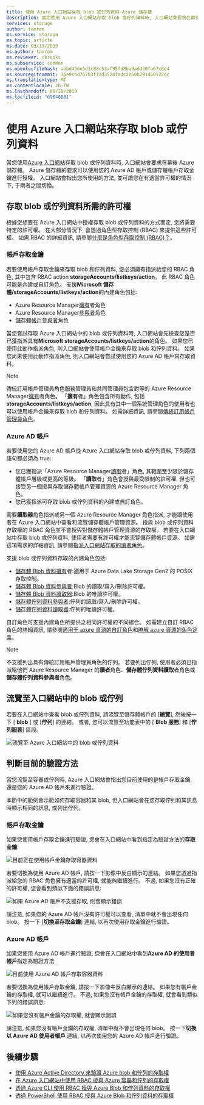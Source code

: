 ```yaml
---
title: 使用 Azure 入口網站存取 blob 或佇列資料-Azure 儲存體
description: 當您使用 Azure 入口網站存取 blob 或佇列資料時, 入口網站會要求在幕後 Azure 儲存體。 這些 Azure 儲存體的要求可以使用您的 Azure AD 帳戶或儲存體帳戶存取金鑰來進行驗證和授權。
services: storage
author: tamram
ms.service: storage
ms.topic: article
ms.date: 03/19/2019
ms.author: tamram
ms.reviewer: cbrooks
ms.subservice: common
ms.openlocfilehash: abbd436e5d1c88c53af95fd8ba9add20fa67c8e4
ms.sourcegitcommit: 36e9cbd767b3f12d3524fadc2b50b281458122dc
ms.translationtype: MT
ms.contentlocale: zh-TW
ms.lasthandoff: 08/20/2019
ms.locfileid: "69640881"
---
```

# <a name="use-the-azure-portal-to-access-blob-or-queue-data"></a>使用 Azure 入口網站來存取 blob 或佇列資料

當您使用[Azure 入口網站](https://portal.azure.com)存取 blob 或佇列資料時, 入口網站會要求在幕後 Azure 儲存體。 Azure 儲存體的要求可以使用您的 Azure AD 帳戶或儲存體帳戶存取金鑰進行授權。 入口網站會指出您所使用的方法, 並可讓您在有適當許可權的情況下, 于兩者之間切換。  

## <a name="permissions-needed-to-access-blob-or-queue-data"></a>存取 blob 或佇列資料所需的許可權

根據您想要在 Azure 入口網站中授權存取 blob 或佇列資料的方式而定, 您將需要特定的許可權。 在大部分情況下, 會透過角色型存取控制 (RBAC) 來提供這些許可權。 如需 RBAC 的詳細資訊, 請參閱[什麼是角色型存取控制 (RBAC)？](../../role-based-access-control/overview.md)。

### <a name="account-access-key"></a>帳戶存取金鑰

若要使用帳戶存取金鑰來存取 blob 和佇列資料, 您必須擁有指派給您的 RBAC 角色, 其中包含 RBAC action **storageAccounts/listkeys/action**。 此 RBAC 角色可能是內建或自訂角色。 支援**Microsoft 儲存體/storageAccounts/listkeys/action**的內建角色包括:

- Azure Resource Manager[擁有](../../role-based-access-control/built-in-roles.md#owner)者角色
- Azure Resource Manager[參與者](../../role-based-access-control/built-in-roles.md#contributor)角色
- [儲存體帳戶參與者](../../role-based-access-control/built-in-roles.md#storage-account-contributor)角色

當您嘗試存取 Azure 入口網站中的 blob 或佇列資料時, 入口網站會先檢查您是否已獲指派具有**Microsoft storageAccounts/listkeys/action**的角色。 如果您已使用此動作指派角色, 則入口網站會使用帳戶金鑰來存取 blob 和佇列資料。 如果您尚未使用此動作指派角色, 則入口網站會嘗試使用您的 Azure AD 帳戶來存取資料。

> [!NOTE]
> 傳統訂用帳戶管理員角色服務管理員和共同管理員包含對等的 Azure Resource Manager[擁有](../../role-based-access-control/built-in-roles.md#owner)者角色。 「**擁有**者」角色包含所有動作, 包括**storageAccounts/listkeys/action**, 因此具有其中一個系統管理角色的使用者也可以使用帳戶金鑰來存取 blob 和佇列資料。 如需詳細資訊, 請參閱[傳統訂用帳戶管理員角色](../../role-based-access-control/rbac-and-directory-admin-roles.md#classic-subscription-administrator-roles)。

### <a name="azure-ad-account"></a>Azure AD 帳戶

若要使用您的 Azure AD 帳戶從 Azure 入口網站存取 blob 或佇列資料, 下列兩個語句都必須為 true:

- 您已獲指派「Azure Resource Manager[讀取](../../role-based-access-control/built-in-roles.md#reader)者」角色, 其範圍至少限於儲存體帳戶層級或更高的等級。 「**讀取**者」角色會授與最受限制的許可權, 但也可接受另一個授與存取儲存體帳戶管理資源的 Azure Resource Manager 角色。
- 您已獲指派可存取 blob 或佇列資料的內建或自訂角色。

需要**讀取器**角色指派或另一個 Azure Resource Manager 角色指派, 才能讓使用者在 Azure 入口網站中查看和流覽儲存體帳戶管理資源。 授與 blob 或佇列資料存取權的 RBAC 角色並不會授與對儲存體帳戶管理資源的存取權。 若要在入口網站中存取 blob 或佇列資料, 使用者需要有許可權才能流覽儲存體帳戶資源。 如需這項需求的詳細資訊, 請參閱[指派入口網站存取的讀者角色](../common/storage-auth-aad-rbac-portal.md#assign-the-reader-role-for-portal-access)。

支援 blob 或佇列資料存取的內建角色包括:

- [儲存體 Blob 資料擁有](../../role-based-access-control/built-in-roles.md#storage-blob-data-owner)者:適用于 Azure Data Lake Storage Gen2 的 POSIX 存取控制。
- [儲存體 Blob 資料參與者](../../role-based-access-control/built-in-roles.md#storage-blob-data-contributor):Blob 的讀取/寫入/刪除許可權。
- [儲存體 Blob 資料讀取器](../../role-based-access-control/built-in-roles.md#storage-blob-data-reader):Blob 的唯讀許可權。
- [儲存體佇列資料參與者](../../role-based-access-control/built-in-roles.md#storage-queue-data-contributor):佇列的讀取/寫入/刪除許可權。
- [儲存體佇列資料讀取器](../../role-based-access-control/built-in-roles.md#storage-queue-data-reader):佇列的唯讀許可權。
    
自訂角色可支援內建角色所提供之相同許可權的不同組合。 如需建立自訂 RBAC 角色的詳細資訊, 請參閱[適用于 azure 資源的自訂角色](../../role-based-access-control/custom-roles.md)和[瞭解 azure 資源的角色定義](../../role-based-access-control/role-definitions.md)。

> [!NOTE]
> 不支援列出具有傳統訂用帳戶管理員角色的佇列。 若要列出佇列, 使用者必須已指派給他們 Azure Resource Manager 的**讀者**角色、**儲存體佇列資料讀取**者角色或**儲存體佇列資料參與者**角色。

## <a name="navigate-to-blobs-or-queues-in-the-portal"></a>流覽至入口網站中的 blob 或佇列

若要在入口網站中查看 blob 或佇列資料, 請流覽至儲存體帳戶的 [**總覽**], 然後按一下 [ **blob** ] 或 [**佇列**] 的連結。 或者, 您可以流覽至功能表中的 [ **Blob 服務**] 和 [**佇列服務**] 區段。 

![流覽至 Azure 入口網站中的 blob 或佇列資料](media/storage-access-blobs-queues-portal/blob-queue-access.png)

## <a name="determine-the-current-authentication-method"></a>判斷目前的驗證方法

當您流覽至容器或佇列時, Azure 入口網站會指出您目前使用的是帳戶存取金鑰, 還是您的 Azure AD 帳戶來進行驗證。

本節中的範例會示範如何存取容器和其 blob, 但入口網站會在您存取佇列和其訊息時顯示相同的訊息, 或列出佇列。

### <a name="account-access-key"></a>帳戶存取金鑰

如果您使用帳戶存取金鑰進行驗證, 您會在入口網站中看到指定為驗證方法的**存取金鑰**:

![目前正在使用帳戶金鑰存取容器資料](media/storage-access-blobs-queues-portal/auth-method-access-key.png)

若要切換為使用 Azure AD 帳戶, 請按一下影像中反白顯示的連結。 如果您透過指派給您的 RBAC 角色擁有適當的許可權, 就能夠繼續進行。 不過, 如果您沒有正確的許可權, 您會看到類似下面的錯誤訊息:

![如果 Azure AD 帳戶不支援存取, 則會顯示錯誤](media/storage-access-blobs-queues-portal/auth-error-azure-ad.png)

請注意, 如果您的 Azure AD 帳戶沒有許可權可以查看, 清單中就不會出現任何 blob。 按一下 [**切換至存取金鑰**] 連結, 以再次使用存取金鑰進行驗證。

### <a name="azure-ad-account"></a>Azure AD 帳戶

如果您使用 Azure AD 帳戶進行驗證, 您會在入口網站中看到**Azure AD 的使用者帳戶**指定為驗證方法:

![目前使用 Azure AD 帳戶存取容器資料](media/storage-access-blobs-queues-portal/auth-method-azure-ad.png)

若要切換為使用帳戶存取金鑰, 請按一下影像中反白顯示的連結。 如果您有帳戶金鑰的存取權, 就可以繼續進行。 不過, 如果您沒有帳戶金鑰的存取權, 就會看到類似下列的錯誤訊息:

![如果您沒有帳戶金鑰的存取權, 就會顯示錯誤](media/storage-access-blobs-queues-portal/auth-error-access-key.png)

請注意, 如果您沒有帳戶金鑰的存取權, 清單中就不會出現任何 blob。 按一下**切換以 Azure AD 使用者帳戶** 連結, 以再次使用您的 Azure AD 帳戶進行驗證。

## <a name="next-steps"></a>後續步驟

- [使用 Azure Active Directory 來驗證 Azure blob 和佇列的存取權](storage-auth-aad.md)
- [在 Azure 入口網站中使用 RBAC 授與 Azure 容器和佇列的存取權](storage-auth-aad-rbac-portal.md)
- [透過 Azure CLI 使用 RBAC 授與 Azure Blob 和佇列資料的存取權](storage-auth-aad-rbac-cli.md)
- [透過 PowerShell 使用 RBAC 授與 Azure Blob 和佇列資料的存取權](storage-auth-aad-rbac-powershell.md)
